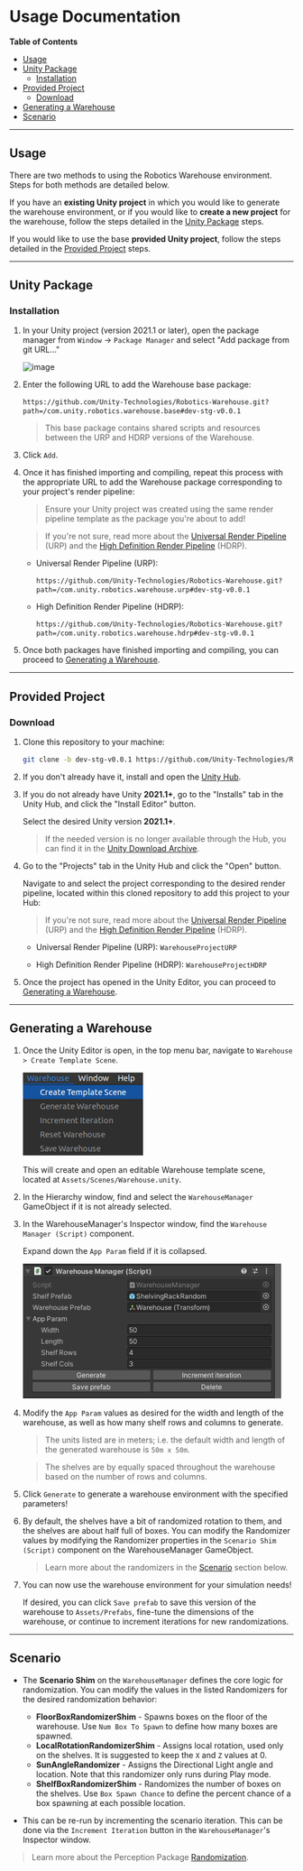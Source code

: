 # Usage Documentation

**Table of Contents**
- [Usage](#usage)
- [Unity Package](#unity-package)
  - [Installation](#installation)
- [Provided Project](#provided-project)
    - [Download](#download)
- [Generating a Warehouse](#generating-a-warehouse)
- [Scenario](#scenario)

---

## Usage

There are two methods to using the Robotics Warehouse environment. Steps for both methods are detailed below.

If you have an **existing Unity project** in which you would like to generate the warehouse environment, or if you would like to **create a new project** for the warehouse, follow the steps detailed in the [Unity Package](#unity-package) steps.

If you would like to use the base **provided Unity project**, follow the steps detailed in the [Provided Project](#provided-project) steps.

---

## Unity Package

### Installation

1. In your Unity project (version 2021.1 or later), open the package manager from `Window` -> `Package Manager` and select "Add package from git URL..."

    ![image](https://user-images.githubusercontent.com/29758400/110989310-8ea36180-8326-11eb-8318-f67ee200a23d.png)

2. Enter the following URL to add the Warehouse base package:

    ```
    https://github.com/Unity-Technologies/Robotics-Warehouse.git?path=/com.unity.robotics.warehouse.base#dev-stg-v0.0.1
    ```

    > This base package contains shared scripts and resources between the URP and HDRP versions of the Warehouse.

3. Click `Add`.

4. Once it has finished importing and compiling, repeat this process with the appropriate URL to add the Warehouse package corresponding to your project's render pipeline:

    > Ensure your Unity project was created using the same render pipeline template as the package you're about to add!

    > If you're not sure, read more about the [Universal Render Pipeline](https://docs.unity3d.com/Packages/com.unity.render-pipelines.universal@13.1/manual/index.html) (URP) and the [High Definition Render Pipeline](https://docs.unity3d.com/Packages/com.unity.render-pipelines.high-definition@13.1/manual/index.html) (HDRP).

   - Universal Render Pipeline (URP):
        ```
        https://github.com/Unity-Technologies/Robotics-Warehouse.git?path=/com.unity.robotics.warehouse.urp#dev-stg-v0.0.1
        ```
   - High Definition Render Pipeline (HDRP):
        ```
        https://github.com/Unity-Technologies/Robotics-Warehouse.git?path=/com.unity.robotics.warehouse.hdrp#dev-stg-v0.0.1
        ```

5. Once both packages have finished importing and compiling, you can proceed to [Generating a Warehouse](#generating-a-warehouse).

---

## Provided Project

### Download

1. Clone this repository to your machine:

    ```bash
    git clone -b dev-stg-v0.0.1 https://github.com/Unity-Technologies/Robotics-Warehouse.git
    ```

2. If you don't already have it, install and open the [Unity Hub](https://unity.com/download).

3. If you do not already have Unity **2021.1+**, go to the "Installs" tab in the Unity Hub, and click the "Install Editor" button.

    Select the desired Unity version **2021.1+**.

    > If the needed version is no longer available through the Hub, you can find it in the [Unity Download Archive](https://unity3d.com/get-unity/download/archive).

4. Go to the "Projects" tab in the Unity Hub and click the "Open" button.

   Navigate to and select the project corresponding to the desired render pipeline, located within this cloned repository to add this project to your Hub:

    > If you're not sure, read more about the [Universal Render Pipeline](https://docs.unity3d.com/Packages/com.unity.render-pipelines.universal@13.1/manual/index.html) (URP) and the [High Definition Render Pipeline](https://docs.unity3d.com/Packages/com.unity.render-pipelines.high-definition@13.1/manual/index.html) (HDRP).

   - Universal Render Pipeline (URP): `WarehouseProjectURP`

   - High Definition Render Pipeline (HDRP): `WarehouseProjectHDRP`

5. Once the project has opened in the Unity Editor, you can proceed to [Generating a Warehouse](#generating-a-warehouse).

---

## Generating a Warehouse

1. Once the Unity Editor is open, in the top menu bar, navigate to `Warehouse > Create Template Scene`.

    ![Warehouse > Create Template Scene](img/warehouse_menu.png)

    This will create and open an editable Warehouse template scene, located at `Assets/Scenes/Warehouse.unity`.

2. In the Hierarchy window, find and select the `WarehouseManager` GameObject if it is not already selected.

3. In the WarehouseManager's Inspector window, find the `Warehouse Manager (Script)` component.

   Expand down the `App Param` field if it is collapsed.

    ![](img/warehousemanager.png)

4. Modify the `App Param` values as desired for the width and length of the warehouse, as well as how many shelf rows and columns to generate.

    > The units listed are in meters; i.e. the default width and length of the generated warehouse is `50m x 50m`.

    > The shelves are by equally spaced throughout the warehouse based on the number of rows and columns.

5. Click `Generate` to generate a warehouse environment with the specified parameters!

6. By default, the shelves have a bit of randomized rotation to them, and the shelves are about half full of boxes. You can modify the Randomizer values by modifying the Randomizer properties in the `Scenario Shim (Script)` component on the WarehouseManager GameObject.

    > Learn more about the randomizers in the [Scenario](#scenario) section below.

7. You can now use the warehouse environment for your simulation needs!

    If desired, you can click `Save prefab` to save this version of the warehouse to `Assets/Prefabs`, fine-tune the dimensions of the warehouse, or continue to increment iterations for new randomizations.

---

## Scenario

- The **Scenario Shim** on the `WarehouseManager` defines the core logic for randomization. You can modify the values in the listed Randomizers for the desired randomization behavior:
    - **FloorBoxRandomizerShim** - Spawns boxes on the floor of the warehouse. Use `Num Box To Spawn` to define how many boxes are spawned.
    - **LocalRotationRandomizerShim** - Assigns local rotation, used only on the shelves. It is suggested to keep the `X` and `Z` values at 0.
    - **SunAngleRandomizer** - Assigns the Directional Light angle and location. Note that this randomizer only runs during Play mode.
    - **ShelfBoxRandomizerShim** - Randomizes the number of boxes on the shelves. Use `Box Spawn Chance` to define the percent chance of a box spawning at each possible location.

- This can be re-run by incrementing the scenario iteration. This can be done via the `Increment Iteration` button in the `WarehouseManager`'s Inspector window.

> Learn more about the Perception Package [Randomization](https://github.com/Unity-Technologies/com.unity.perception/blob/master/com.unity.perception/Documentation~/Randomization/Index.md).
